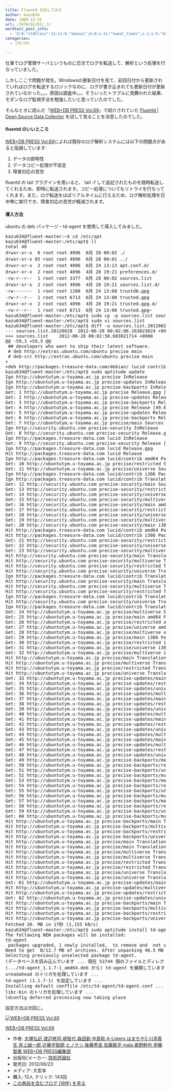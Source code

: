 ```yaml
---
title: Fluentd を試してみた
author: kazu634
date: 1969-12-31
url: /1970/01/01/_3/
wordtwit_post_info:
  - 'O:8:"stdClass":13:{s:6:"manual";b:0;s:11:"tweet_times";i:1;s:5:"delay";i:0;s:7:"enabled";i:1;s:10:"separation";s:2:"60";s:7:"version";s:3:"3.7";s:14:"tweet_template";b:0;s:6:"status";i:2;s:6:"result";a:0:{}s:13:"tweet_counter";i:2;s:13:"tweet_log_ids";a:1:{i:0;i:5461;}s:9:"hash_tags";a:0:{}s:8:"accounts";a:1:{i:0;s:7:"kazu634";}}'
categories:
  - つれづれ

---
```

<div class="section">
<p>
    仕事でログ管理サーバというものに日次でログを転送して、解析という処理を行なっていました。
</p>
  
<p>
    しかしここで問題が発生。Windowsの更新日付を見て、前回日付から更新されていればログを転送するロジックなのに、ログが書き込まれても更新日付が更新されていなかった。。。原因は調査中。。。そういったトラブルに見舞われた結果、モダンなログ監視手法を勉強したいと思っていたのでした。
</p>
  
<p>
    そんなときに読んだ『<a href="http://d.hatena.ne.jp/asin/4774151041" onclick="__gaTracker('send', 'event', 'outbound-article', 'http://d.hatena.ne.jp/asin/4774151041', 'WEB+DB PRESS Vol.69');">WEB+DB PRESS Vol.69</a>』で紹介されていた <a href="http://fluentd.org/" onclick="__gaTracker('send', 'event', 'outbound-article', 'http://fluentd.org/', 'Fluentd | Open Source Data Collector');" target="_blank">Fluentd | Open Source Data Collector</a> を試して見ることを決意したのでした。
</p>
  
<h4>
    fluentd のいいところ
</h4>
  
<p>
<a href="http://d.hatena.ne.jp/asin/4774151041" onclick="__gaTracker('send', 'event', 'outbound-article', 'http://d.hatena.ne.jp/asin/4774151041', 'WEB+DB PRESS Vol.69');">WEB+DB PRESS Vol.69</a>によれば既存のログ解析システムには以下の問題点があると指摘しています:
</p>
  
<ol>
<li>
      データの即時性
</li>
<li>
      データコピー処理が不安定
</li>
<li>
      障害対応の苦労
</li>
</ol>
  
<p>
    fluentd の tail プラグインを用いると、 tail -f して追記されたものを随時転送してくれるため、即時に転送されます。コピー処理についてもリトライを行なってくれます。また、ログ転送をほぼリアルタイムに行えるため、ログ解析処理を日中帯に実行でき、障害対応の苦労が軽減されます。
</p>
  
<h4>
    導入方法
</h4>
  
<p>
    ubuntu の deb パッケージ・td-agent を使用して導入してみました。
</p>
  
<pre class="syntax-highlight">
kazu634@fluent-master:~$ <span class="synStatement">cd</span> /etc/apt
kazu634@fluent-master:/etc/apt$ ll
total <span class="synConstant">48</span>
drwxr-xr-x  <span class="synConstant">6</span> root root <span class="synConstant">4096</span>  <span class="synConstant">6</span>月 <span class="synConstant">28</span> <span class="synConstant">00</span>:<span class="synConstant">02</span> ./
drwxr-xr-x <span class="synConstant">85</span> root root <span class="synConstant">4096</span>  <span class="synConstant">6</span>月 <span class="synConstant">28</span> <span class="synConstant">00</span>:<span class="synConstant">01</span> ../
drwxr-xr-x  <span class="synConstant">2</span> root root <span class="synConstant">4096</span>  <span class="synConstant">6</span>月 <span class="synConstant">24</span> <span class="synConstant">13</span>:<span class="synConstant">13</span> apt.conf.d/
drwxr-xr-x  <span class="synConstant">2</span> root root <span class="synConstant">4096</span>  <span class="synConstant">4</span>月 <span class="synConstant">20</span> <span class="synConstant">19</span>:<span class="synConstant">21</span> preferences.d/
-rw-<span class="synStatement">r</span>--<span class="synStatement">r</span>--  <span class="synConstant">1</span> root root <span class="synConstant">3377</span>  <span class="synConstant">6</span>月 <span class="synConstant">28</span> <span class="synConstant">00</span>:<span class="synConstant">02</span> sources.list
drwxr-xr-x  <span class="synConstant">2</span> root root <span class="synConstant">4096</span>  <span class="synConstant">4</span>月 <span class="synConstant">20</span> <span class="synConstant">19</span>:<span class="synConstant">21</span> sources.list.d/
-rw-------  <span class="synConstant">1</span> root root <span class="synConstant">1200</span>  <span class="synConstant">6</span>月 <span class="synConstant">24</span> <span class="synConstant">13</span>:<span class="synConstant">00</span> trustdb.gpg
-rw-<span class="synStatement">r</span>--<span class="synStatement">r</span>--  <span class="synConstant">1</span> root root <span class="synConstant">6713</span>  <span class="synConstant">6</span>月 <span class="synConstant">24</span> <span class="synConstant">13</span>:<span class="synConstant">00</span> trusted.gpg
drwxr-xr-x  <span class="synConstant">2</span> root root <span class="synConstant">4096</span>  <span class="synConstant">4</span>月 <span class="synConstant">20</span> <span class="synConstant">19</span>:<span class="synConstant">21</span> trusted.gpg.d/
-rw-<span class="synStatement">r</span>--<span class="synStatement">r</span>--  <span class="synConstant">1</span> root root <span class="synConstant">6713</span>  <span class="synConstant">6</span>月 <span class="synConstant">24</span> <span class="synConstant">13</span>:<span class="synConstant">00</span> trusted.gpg~
kazu634@fluent-master:/etc/apt$ sudo cp <span class="synSpecial">-p</span> sources.list sources.list.<span class="synConstant">20120627</span>
kazu634@fluent-master:/etc/apt$ sudo vi sources.list
kazu634@fluent-master:/etc/apt$ diff <span class="synSpecial">-u</span> sources.list.<span class="synConstant">20120628</span> sources.list
--- sources.list.<span class="synConstant">20120628</span>	<span class="synConstant">2012-06-28</span> <span class="synConstant">00</span>:<span class="synConstant">02</span>:<span class="synConstant">06</span>.<span class="synConstant">263023624</span> <span class="synSpecial">+0900</span>
+++ sources.list	<span class="synConstant">2012-06-28</span> <span class="synConstant">00</span>:<span class="synConstant">02</span>:<span class="synConstant">50</span>.<span class="synConstant">683021714</span> <span class="synSpecial">+0900</span>
@@ <span class="synConstant">-59</span>,<span class="synConstant">3</span> <span class="synSpecial">+59</span>,<span class="synConstant">5</span> @@
<span class="synComment"> ## developers who want to ship their latest software.</span>
<span class="synComment"> # deb http://extras.ubuntu.com/ubuntu precise main</span>
<span class="synComment"> # deb-src http://extras.ubuntu.com/ubuntu precise main</span>
+
+deb http://packages.treasure-data.com/debian/ lucid contrib
kazu634@fluent-master:/etc/apt$ sudo aptitude update
Ign http://ubuntutym.u-toyama.ac.jp precise InRelease
Ign http://ubuntutym.u-toyama.ac.jp precise-updates InRelease
Ign http://ubuntutym.u-toyama.ac.jp precise-backports InRelease
Get: <span class="synConstant">1</span> http://ubuntutym.u-toyama.ac.jp precise Release.gpg <span class="synStatement">[</span><span class="synConstant">198</span> B<span class="synStatement">]</span>
Get: <span class="synConstant">2</span> http://ubuntutym.u-toyama.ac.jp precise-updates Release.gpg <span class="synStatement">[</span><span class="synConstant">198</span> B<span class="synStatement">]</span>
Get: <span class="synConstant">3</span> http://ubuntutym.u-toyama.ac.jp precise-backports Release.gpg <span class="synStatement">[</span><span class="synConstant">198</span> B<span class="synStatement">]</span>
Get: <span class="synConstant">4</span> http://ubuntutym.u-toyama.ac.jp precise Release <span class="synStatement">[</span><span class="synConstant">49</span>.<span class="synConstant">6</span> kB<span class="synStatement">]</span>
Get: <span class="synConstant">5</span> http://ubuntutym.u-toyama.ac.jp precise-updates Release <span class="synStatement">[</span><span class="synConstant">49</span>.<span class="synConstant">6</span> kB<span class="synStatement">]</span>
Get: <span class="synConstant">6</span> http://ubuntutym.u-toyama.ac.jp precise-backports Release <span class="synStatement">[</span><span class="synConstant">49</span>.<span class="synConstant">6</span> kB<span class="synStatement">]</span>
Get: <span class="synConstant">7</span> http://ubuntutym.u-toyama.ac.jp precise/main Sources <span class="synStatement">[</span><span class="synConstant">934</span> kB<span class="synStatement">]</span>
Ign http://security.ubuntu.com precise-security InRelease
Get: <span class="synConstant">8</span> http://security.ubuntu.com precise-security Release.gpg <span class="synStatement">[</span><span class="synConstant">198</span> B<span class="synStatement">]</span>
Ign http://packages.treasure-data.com lucid InRelease
Get: <span class="synConstant">9</span> http://security.ubuntu.com precise-security Release <span class="synStatement">[</span><span class="synConstant">49</span>.<span class="synConstant">6</span> kB<span class="synStatement">]</span>
Ign http://packages.treasure-data.com lucid Release.gpg
Hit http://packages.treasure-data.com lucid Release
Ign http://packages.treasure-data.com lucid/contrib amd64 Packages/DiffIndex
Get: <span class="synConstant">10</span> http://ubuntutym.u-toyama.ac.jp precise/restricted Sources <span class="synStatement">[</span><span class="synConstant">5</span>,<span class="synConstant">470</span> B<span class="synStatement">]</span>
Get: <span class="synConstant">11</span> http://ubuntutym.u-toyama.ac.jp precise/universe Sources <span class="synStatement">[</span><span class="synConstant">5</span>,<span class="synConstant">019</span> kB<span class="synStatement">]</span>
Ign http://packages.treasure-data.com lucid/contrib i386 Packages/DiffIndex
Ign http://packages.treasure-data.com lucid/contrib TranslationIndex
Get: <span class="synConstant">12</span> http://security.ubuntu.com precise-security/main Sources <span class="synStatement">[</span><span class="synConstant">21</span>.<span class="synConstant">1</span> kB<span class="synStatement">]</span>
Get: <span class="synConstant">13</span> http://security.ubuntu.com precise-security/restricted Sources <span class="synStatement">[</span><span class="synConstant">14</span> B<span class="synStatement">]</span>
Get: <span class="synConstant">14</span> http://security.ubuntu.com precise-security/universe Sources <span class="synStatement">[</span><span class="synConstant">7</span>,<span class="synConstant">120</span> B<span class="synStatement">]</span>
Get: <span class="synConstant">15</span> http://security.ubuntu.com precise-security/multiverse Sources <span class="synStatement">[</span><span class="synConstant">713</span> B<span class="synStatement">]</span>
Get: <span class="synConstant">16</span> http://security.ubuntu.com precise-security/main amd64 Packages <span class="synStatement">[</span><span class="synConstant">64</span>.<span class="synConstant">3</span> kB<span class="synStatement">]</span>
Get: <span class="synConstant">17</span> http://security.ubuntu.com precise-security/restricted amd64 Packages <span class="synStatement">[</span><span class="synConstant">14</span> B<span class="synStatement">]</span>
Get: <span class="synConstant">18</span> http://security.ubuntu.com precise-security/universe amd64 Packages <span class="synStatement">[</span><span class="synConstant">17</span>.<span class="synConstant">2</span> kB<span class="synStatement">]</span>
Get: <span class="synConstant">19</span> http://security.ubuntu.com precise-security/multiverse amd64 Packages <span class="synStatement">[</span><span class="synConstant">1</span>,<span class="synConstant">155</span> B<span class="synStatement">]</span>
Get: <span class="synConstant">20</span> http://security.ubuntu.com precise-security/main i386 Packages <span class="synStatement">[</span><span class="synConstant">65</span>.<span class="synConstant">9</span> kB<span class="synStatement">]</span>
Hit http://packages.treasure-data.com lucid/contrib amd64 Packages
Hit http://packages.treasure-data.com lucid/contrib i386 Packages
Get: <span class="synConstant">21</span> http://security.ubuntu.com precise-security/restricted i386 Packages <span class="synStatement">[</span><span class="synConstant">14</span> B<span class="synStatement">]</span>
Get: <span class="synConstant">22</span> http://security.ubuntu.com precise-security/universe i386 Packages <span class="synStatement">[</span><span class="synConstant">17</span>.<span class="synConstant">4</span> kB<span class="synStatement">]</span>
Get: <span class="synConstant">23</span> http://security.ubuntu.com precise-security/multiverse i386 Packages <span class="synStatement">[</span><span class="synConstant">1</span>,<span class="synConstant">394</span> B<span class="synStatement">]</span>
Hit http://security.ubuntu.com precise-security/main TranslationIndex
Hit http://security.ubuntu.com precise-security/multiverse TranslationIndex
Hit http://security.ubuntu.com precise-security/restricted TranslationIndex
Hit http://security.ubuntu.com precise-security/universe TranslationIndex
Ign http://packages.treasure-data.com lucid/contrib Translation-ja_JP
Hit http://security.ubuntu.com precise-security/main Translation-en
Hit http://security.ubuntu.com precise-security/multiverse Translation-en
Hit http://security.ubuntu.com precise-security/restricted Translation-en
Ign http://packages.treasure-data.com lucid/contrib Translation-ja
Hit http://security.ubuntu.com precise-security/universe Translation-en
Ign http://packages.treasure-data.com lucid/contrib Translation-en
Get: <span class="synConstant">24</span> http://ubuntutym.u-toyama.ac.jp precise/multiverse Sources <span class="synStatement">[</span><span class="synConstant">155</span> kB<span class="synStatement">]</span>
Get: <span class="synConstant">25</span> http://ubuntutym.u-toyama.ac.jp precise/main amd64 Packages <span class="synStatement">[</span><span class="synConstant">1</span>,<span class="synConstant">273</span> kB<span class="synStatement">]</span>
Get: <span class="synConstant">26</span> http://ubuntutym.u-toyama.ac.jp precise/restricted amd64 Packages <span class="synStatement">[</span><span class="synConstant">8</span>,<span class="synConstant">452</span> B<span class="synStatement">]</span>
Get: <span class="synConstant">27</span> http://ubuntutym.u-toyama.ac.jp precise/universe amd64 Packages <span class="synStatement">[</span><span class="synConstant">4</span>,<span class="synConstant">786</span> kB<span class="synStatement">]</span>
Get: <span class="synConstant">28</span> http://ubuntutym.u-toyama.ac.jp precise/multiverse amd64 Packages <span class="synStatement">[</span><span class="synConstant">119</span> kB<span class="synStatement">]</span>
Get: <span class="synConstant">29</span> http://ubuntutym.u-toyama.ac.jp precise/main i386 Packages <span class="synStatement">[</span><span class="synConstant">1</span>,<span class="synConstant">274</span> kB<span class="synStatement">]</span>
Get: <span class="synConstant">30</span> http://ubuntutym.u-toyama.ac.jp precise/restricted i386 Packages <span class="synStatement">[</span><span class="synConstant">8</span>,<span class="synConstant">431</span> B<span class="synStatement">]</span>
Get: <span class="synConstant">31</span> http://ubuntutym.u-toyama.ac.jp precise/universe i386 Packages <span class="synStatement">[</span><span class="synConstant">4</span>,<span class="synConstant">796</span> kB<span class="synStatement">]</span>
Get: <span class="synConstant">32</span> http://ubuntutym.u-toyama.ac.jp precise/multiverse i386 Packages <span class="synStatement">[</span><span class="synConstant">121</span> kB<span class="synStatement">]</span>
Hit http://ubuntutym.u-toyama.ac.jp precise/main TranslationIndex
Hit http://ubuntutym.u-toyama.ac.jp precise/multiverse TranslationIndex
Hit http://ubuntutym.u-toyama.ac.jp precise/restricted TranslationIndex
Hit http://ubuntutym.u-toyama.ac.jp precise/universe TranslationIndex
Get: <span class="synConstant">33</span> http://ubuntutym.u-toyama.ac.jp precise-updates/main Sources <span class="synStatement">[</span><span class="synConstant">117</span> kB<span class="synStatement">]</span>
Get: <span class="synConstant">34</span> http://ubuntutym.u-toyama.ac.jp precise-updates/restricted Sources <span class="synStatement">[</span><span class="synConstant">1</span>,<span class="synConstant">379</span> B<span class="synStatement">]</span>
Get: <span class="synConstant">35</span> http://ubuntutym.u-toyama.ac.jp precise-updates/universe Sources <span class="synStatement">[</span><span class="synConstant">28</span>.<span class="synConstant">2</span> kB<span class="synStatement">]</span>
Get: <span class="synConstant">36</span> http://ubuntutym.u-toyama.ac.jp precise-updates/multiverse Sources <span class="synStatement">[</span><span class="synConstant">1</span>,<span class="synConstant">058</span> B<span class="synStatement">]</span>
Get: <span class="synConstant">37</span> http://ubuntutym.u-toyama.ac.jp precise-updates/main amd64 Packages <span class="synStatement">[</span><span class="synConstant">297</span> kB<span class="synStatement">]</span>
Get: <span class="synConstant">38</span> http://ubuntutym.u-toyama.ac.jp precise-updates/restricted amd64 Packages <span class="synStatement">[</span><span class="synConstant">2</span>,<span class="synConstant">417</span> B<span class="synStatement">]</span>
Get: <span class="synConstant">39</span> http://ubuntutym.u-toyama.ac.jp precise-updates/universe amd64 Packages <span class="synStatement">[</span><span class="synConstant">81</span>.<span class="synConstant">1</span> kB<span class="synStatement">]</span>
Get: <span class="synConstant">40</span> http://ubuntutym.u-toyama.ac.jp precise-updates/multiverse amd64 Packages <span class="synStatement">[</span><span class="synConstant">1</span>,<span class="synConstant">825</span> B<span class="synStatement">]</span>
Get: <span class="synConstant">41</span> http://ubuntutym.u-toyama.ac.jp precise-updates/main i386 Packages <span class="synStatement">[</span><span class="synConstant">299</span> kB<span class="synStatement">]</span>
Get: <span class="synConstant">42</span> http://ubuntutym.u-toyama.ac.jp precise-updates/restricted i386 Packages <span class="synStatement">[</span><span class="synConstant">2</span>,<span class="synConstant">439</span> B<span class="synStatement">]</span>
Get: <span class="synConstant">43</span> http://ubuntutym.u-toyama.ac.jp precise-updates/universe i386 Packages <span class="synStatement">[</span><span class="synConstant">81</span>.<span class="synConstant">6</span> kB<span class="synStatement">]</span>
Get: <span class="synConstant">44</span> http://ubuntutym.u-toyama.ac.jp precise-updates/multiverse i386 Packages <span class="synStatement">[</span><span class="synConstant">2</span>,<span class="synConstant">049</span> B<span class="synStatement">]</span>
Get: <span class="synConstant">45</span> http://ubuntutym.u-toyama.ac.jp precise-updates/main TranslationIndex <span class="synStatement">[</span><span class="synConstant">74</span> B<span class="synStatement">]</span>
Get: <span class="synConstant">46</span> http://ubuntutym.u-toyama.ac.jp precise-updates/multiverse TranslationIndex <span class="synStatement">[</span><span class="synConstant">71</span> B<span class="synStatement">]</span>
Get: <span class="synConstant">47</span> http://ubuntutym.u-toyama.ac.jp precise-updates/restricted TranslationIndex <span class="synStatement">[</span><span class="synConstant">71</span> B<span class="synStatement">]</span>
Get: <span class="synConstant">48</span> http://ubuntutym.u-toyama.ac.jp precise-updates/universe TranslationIndex <span class="synStatement">[</span><span class="synConstant">73</span> B<span class="synStatement">]</span>
Get: <span class="synConstant">49</span> http://ubuntutym.u-toyama.ac.jp precise-backports/main Sources <span class="synStatement">[</span><span class="synConstant">1</span>,<span class="synConstant">346</span> B<span class="synStatement">]</span>
Get: <span class="synConstant">50</span> http://ubuntutym.u-toyama.ac.jp precise-backports/restricted Sources <span class="synStatement">[</span><span class="synConstant">14</span> B<span class="synStatement">]</span>
Get: <span class="synConstant">51</span> http://ubuntutym.u-toyama.ac.jp precise-backports/universe Sources <span class="synStatement">[</span><span class="synConstant">6</span>,<span class="synConstant">873</span> B<span class="synStatement">]</span>
Get: <span class="synConstant">52</span> http://ubuntutym.u-toyama.ac.jp precise-backports/multiverse Sources <span class="synStatement">[</span><span class="synConstant">1</span>,<span class="synConstant">383</span> B<span class="synStatement">]</span>
Get: <span class="synConstant">53</span> http://ubuntutym.u-toyama.ac.jp precise-backports/main amd64 Packages <span class="synStatement">[</span><span class="synConstant">929</span> B<span class="synStatement">]</span>
Get: <span class="synConstant">54</span> http://ubuntutym.u-toyama.ac.jp precise-backports/restricted amd64 Packages <span class="synStatement">[</span><span class="synConstant">14</span> B<span class="synStatement">]</span>
Get: <span class="synConstant">55</span> http://ubuntutym.u-toyama.ac.jp precise-backports/universe amd64 Packages <span class="synStatement">[</span><span class="synConstant">6</span>,<span class="synConstant">114</span> B<span class="synStatement">]</span>
Get: <span class="synConstant">56</span> http://ubuntutym.u-toyama.ac.jp precise-backports/multiverse amd64 Packages <span class="synStatement">[</span><span class="synConstant">996</span> B<span class="synStatement">]</span>
Get: <span class="synConstant">57</span> http://ubuntutym.u-toyama.ac.jp precise-backports/main i386 Packages <span class="synStatement">[</span><span class="synConstant">929</span> B<span class="synStatement">]</span>
Get: <span class="synConstant">58</span> http://ubuntutym.u-toyama.ac.jp precise-backports/restricted i386 Packages <span class="synStatement">[</span><span class="synConstant">14</span> B<span class="synStatement">]</span>
Get: <span class="synConstant">59</span> http://ubuntutym.u-toyama.ac.jp precise-backports/universe i386 Packages <span class="synStatement">[</span><span class="synConstant">6</span>,<span class="synConstant">117</span> B<span class="synStatement">]</span>
Get: <span class="synConstant">60</span> http://ubuntutym.u-toyama.ac.jp precise-backports/multiverse i386 Packages <span class="synStatement">[</span><span class="synConstant">999</span> B<span class="synStatement">]</span>
Hit http://ubuntutym.u-toyama.ac.jp precise-backports/main TranslationIndex
Hit http://ubuntutym.u-toyama.ac.jp precise-backports/multiverse TranslationIndex
Hit http://ubuntutym.u-toyama.ac.jp precise-backports/restricted TranslationIndex
Hit http://ubuntutym.u-toyama.ac.jp precise-backports/universe TranslationIndex
Hit http://ubuntutym.u-toyama.ac.jp precise/main Translation-ja
Hit http://ubuntutym.u-toyama.ac.jp precise/main Translation-en
Hit http://ubuntutym.u-toyama.ac.jp precise/multiverse Translation-ja
Hit http://ubuntutym.u-toyama.ac.jp precise/multiverse Translation-en
Hit http://ubuntutym.u-toyama.ac.jp precise/restricted Translation-ja
Hit http://ubuntutym.u-toyama.ac.jp precise/restricted Translation-en
Hit http://ubuntutym.u-toyama.ac.jp precise/universe Translation-ja
Hit http://ubuntutym.u-toyama.ac.jp precise/universe Translation-en
Get: <span class="synConstant">61</span> http://ubuntutym.u-toyama.ac.jp precise-updates/main Translation-en <span class="synStatement">[</span><span class="synConstant">136</span> kB<span class="synStatement">]</span>
Hit http://ubuntutym.u-toyama.ac.jp precise-updates/multiverse Translation-en
Hit http://ubuntutym.u-toyama.ac.jp precise-updates/restricted Translation-en
Get: <span class="synConstant">62</span> http://ubuntutym.u-toyama.ac.jp precise-updates/universe Translation-en <span class="synStatement">[</span><span class="synConstant">48</span>.<span class="synConstant">4</span> kB<span class="synStatement">]</span>
Hit http://ubuntutym.u-toyama.ac.jp precise-backports/main Translation-en
Hit http://ubuntutym.u-toyama.ac.jp precise-backports/multiverse Translation-en
Hit http://ubuntutym.u-toyama.ac.jp precise-backports/restricted Translation-en
Hit http://ubuntutym.u-toyama.ac.jp precise-backports/universe Translation-en
Fetched <span class="synConstant">20</span>.<span class="synConstant"></span> MB <span class="synError">in</span> <span class="synConstant">17</span>秒 <span class="synStatement">(</span><span class="synConstant">1</span>,<span class="synConstant">155</span> kB/s<span class="synStatement">)</span>
kazu634@fluent-master:/etc/apt$ sudo aptitude <span class="synStatement">install</span> td-agent
The following NEW packages will be installed:
td-agent
<span class="synConstant"></span> packages upgraded, <span class="synConstant">1</span> newly installed, <span class="synConstant"></span> to remove and <span class="synConstant"></span> not upgraded.
Need to get <span class="synConstant"></span> B/<span class="synConstant">12</span>.<span class="synConstant">7</span> MB of archives. After unpacking <span class="synConstant">46</span>.<span class="synConstant">5</span> MB will be used.
Selecting previously unselected package td-agent.
<span class="synStatement">(</span>データベースを読み込んでいます ... 現在 <span class="synConstant">53744</span> 個のファイルとディレクトリがインストールされています。<span class="synStatement">)</span>
<span class="synStatement">(</span>.../td-agent_1.<span class="synConstant">1</span>.<span class="synConstant">7</span>-1_amd64.deb から<span class="synStatement">)</span> td-agent を展開しています...
ureadahead のトリガを処理しています ...
td-agent <span class="synStatement">(</span><span class="synConstant">1</span>.<span class="synConstant">1</span>.<span class="synConstant">7-1</span><span class="synStatement">)</span> を設定しています ...
Installing default conffile /etc/td-agent/td-agent.conf ...
libc-bin のトリガを処理しています ...
ldconfig deferred processing now taking place
</pre>
  
<p>
    設定方法は次回に。
</p>
  
<div class="hatena-asin-detail">
<a href="http://www.amazon.co.jp/dp/4774151041/?tag=hatena_st1-22&ascsubtag=d-7ibv" onclick="__gaTracker('send', 'event', 'outbound-article', 'http://www.amazon.co.jp/dp/4774151041/?tag=hatena_st1-22&ascsubtag=d-7ibv', '');"><img src="https://images-na.ssl-images-amazon.com/images/I/51fRo%2BvPwUL._SL160_.jpg" class="hatena-asin-detail-image" alt="WEB+DB PRESS Vol.69" title="WEB+DB PRESS Vol.69" /></a></p> 
    
<div class="hatena-asin-detail-info">
<p class="hatena-asin-detail-title">
<a href="http://www.amazon.co.jp/dp/4774151041/?tag=hatena_st1-22&ascsubtag=d-7ibv" onclick="__gaTracker('send', 'event', 'outbound-article', 'http://www.amazon.co.jp/dp/4774151041/?tag=hatena_st1-22&ascsubtag=d-7ibv', 'WEB+DB PRESS Vol.69');">WEB+DB PRESS Vol.69</a>
</p>
      
<ul>
<li>
<span class="hatena-asin-detail-label">作者:</span> <a href="http://d.hatena.ne.jp/keyword/%C2%E7%C4%CD%B9%B0%B5%AD" onclick="__gaTracker('send', 'event', 'outbound-article', 'http://d.hatena.ne.jp/keyword/%C2%E7%C4%CD%B9%B0%B5%AD', '大塚弘記');" class="keyword">大塚弘記</a>,<a href="http://d.hatena.ne.jp/keyword/%C5%CF%CA%D5%BD%A4%BB%CA" onclick="__gaTracker('send', 'event', 'outbound-article', 'http://d.hatena.ne.jp/keyword/%C5%CF%CA%D5%BD%A4%BB%CA', '渡辺修司');" class="keyword">渡辺修司</a>,<a href="http://d.hatena.ne.jp/keyword/%C4%E9%C3%D2%C2%E5" onclick="__gaTracker('send', 'event', 'outbound-article', 'http://d.hatena.ne.jp/keyword/%C4%E9%C3%D2%C2%E5', '堤智代');" class="keyword">堤智代</a>,<a href="http://d.hatena.ne.jp/keyword/%BF%B9%C5%C4%C1%CF" onclick="__gaTracker('send', 'event', 'outbound-article', 'http://d.hatena.ne.jp/keyword/%BF%B9%C5%C4%C1%CF', '森田創');" class="keyword">森田創</a>,<a href="http://d.hatena.ne.jp/keyword/%C3%E6%C5%E7%C1%EF" onclick="__gaTracker('send', 'event', 'outbound-article', 'http://d.hatena.ne.jp/keyword/%C3%E6%C5%E7%C1%EF', '中島聡');" class="keyword">中島聡</a>,<a href="http://d.hatena.ne.jp/keyword/A%2DListers" onclick="__gaTracker('send', 'event', 'outbound-article', 'http://d.hatena.ne.jp/keyword/A%2DListers', 'A-Listers');" class="keyword">A-Listers</a>,<a href="http://d.hatena.ne.jp/keyword/%A4%CF%A4%DE%A4%C1%A4%E42" onclick="__gaTracker('send', 'event', 'outbound-article', 'http://d.hatena.ne.jp/keyword/%A4%CF%A4%DE%A4%C1%A4%E42', 'はまちや2');" class="keyword">はまちや2</a>,<a href="http://d.hatena.ne.jp/keyword/%C0%EE%C5%BA%B5%AE%C0%B8" onclick="__gaTracker('send', 'event', 'outbound-article', 'http://d.hatena.ne.jp/keyword/%C0%EE%C5%BA%B5%AE%C0%B8', '川添貴生');" class="keyword">川添貴生</a>,<a href="http://d.hatena.ne.jp/keyword/%B0%E6%BE%E5%C0%BF%B0%EC%CF%BA" onclick="__gaTracker('send', 'event', 'outbound-article', 'http://d.hatena.ne.jp/keyword/%B0%E6%BE%E5%C0%BF%B0%EC%CF%BA', '井上誠一郎');" class="keyword">井上誠一郎</a>,<a href="http://d.hatena.ne.jp/keyword/%B6%E1%C6%A3%B1%A7%C3%D2%CF%AF" onclick="__gaTracker('send', 'event', 'outbound-article', 'http://d.hatena.ne.jp/keyword/%B6%E1%C6%A3%B1%A7%C3%D2%CF%AF', '近藤宇智朗');" class="keyword">近藤宇智朗</a>,<a href="http://d.hatena.ne.jp/keyword/%A5%D2%A5%CE%A5%B1%A5%F3" onclick="__gaTracker('send', 'event', 'outbound-article', 'http://d.hatena.ne.jp/keyword/%A5%D2%A5%CE%A5%B1%A5%F3', 'ヒノケン');" class="keyword">ヒノケン</a>,<a href="http://d.hatena.ne.jp/keyword/%B8%E5%C6%A3%BD%A8%C0%EB" onclick="__gaTracker('send', 'event', 'outbound-article', 'http://d.hatena.ne.jp/keyword/%B8%E5%C6%A3%BD%A8%C0%EB', '後藤秀宣');" class="keyword">後藤秀宣</a>,<a href="http://d.hatena.ne.jp/keyword/%BA%B4%C6%A3%C5%B4%CA%BF" onclick="__gaTracker('send', 'event', 'outbound-article', 'http://d.hatena.ne.jp/keyword/%BA%B4%C6%A3%C5%B4%CA%BF', '佐藤鉄平');" class="keyword">佐藤鉄平</a>,<a href="http://d.hatena.ne.jp/keyword/mala" onclick="__gaTracker('send', 'event', 'outbound-article', 'http://d.hatena.ne.jp/keyword/mala', 'mala');" class="keyword">mala</a>,<a href="http://d.hatena.ne.jp/keyword/%B1%FC%CC%EE%B4%B4%CC%E9" onclick="__gaTracker('send', 'event', 'outbound-article', 'http://d.hatena.ne.jp/keyword/%B1%FC%CC%EE%B4%B4%CC%E9', '奥野幹也');" class="keyword">奥野幹也</a>,<a href="http://d.hatena.ne.jp/keyword/%B0%CB%C6%A3%C3%D2%BE%CF" onclick="__gaTracker('send', 'event', 'outbound-article', 'http://d.hatena.ne.jp/keyword/%B0%CB%C6%A3%C3%D2%BE%CF', '伊藤智章');" class="keyword">伊藤智章</a>,<a href="http://d.hatena.ne.jp/keyword/WEB%2BDB%20PRESS%CA%D4%BD%B8%C9%F4" onclick="__gaTracker('send', 'event', 'outbound-article', 'http://d.hatena.ne.jp/keyword/WEB%2BDB%20PRESS%CA%D4%BD%B8%C9%F4', 'WEB+DB PRESS編集部');" class="keyword">WEB+DB PRESS編集部</a>
</li>
<li>
<span class="hatena-asin-detail-label">出版社/メーカー:</span> <a href="http://d.hatena.ne.jp/keyword/%B5%BB%BD%D1%C9%BE%CF%C0%BC%D2" onclick="__gaTracker('send', 'event', 'outbound-article', 'http://d.hatena.ne.jp/keyword/%B5%BB%BD%D1%C9%BE%CF%C0%BC%D2', '技術評論社');" class="keyword">技術評論社</a>
</li>
<li>
<span class="hatena-asin-detail-label">発売日:</span> 2012/06/23
</li>
<li>
<span class="hatena-asin-detail-label">メディア:</span> 大型本
</li>
<li>
<span class="hatena-asin-detail-label">購入</span>: 13人 <span class="hatena-asin-detail-label">クリック</span>: 143回
</li>
<li>
<a href="http://d.hatena.ne.jp/asin/4774151041" onclick="__gaTracker('send', 'event', 'outbound-article', 'http://d.hatena.ne.jp/asin/4774151041', 'この商品を含むブログ (18件) を見る');" target="_blank">この商品を含むブログ (18件) を見る</a>
</li>
</ul>
</div>
    
<div class="hatena-asin-detail-foot">
</div>
</div>
</div>
